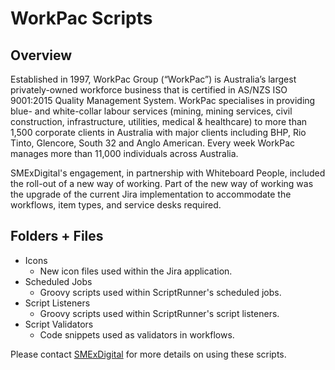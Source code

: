 # WorkPac Scripts

## Overview

Established in 1997, WorkPac Group (“WorkPac”) is Australia’s largest privately-owned workforce business that is certified in AS/NZS ISO 9001:2015 Quality Management System. WorkPac specialises in providing blue- and white-collar labour services (mining, mining services, civil construction, infrastructure, utilities, medical & healthcare) to more than 1,500 corporate clients in Australia with major clients including BHP, Rio Tinto, Glencore, South 32 and Anglo American. Every week WorkPac manages more than 11,000 individuals across Australia.

SMExDigital's engagement, in partnership with Whiteboard People, included the roll-out of a new way of working. Part of the new way of working was the upgrade of the current Jira implementation to accommodate the workflows, item types, and service desks required.

## Folders + Files

- Icons
  - New icon files used within the Jira application.
- Scheduled Jobs
  - Groovy scripts used within ScriptRunner's scheduled jobs.
- Script Listeners
  - Groovy scripts used within ScriptRunner's script listeners.
- Script Validators
  - Code snippets used as validators in workflows.

Please contact [SMExDigital](https://www.smexdigitial.com) for more details on using these scripts.
